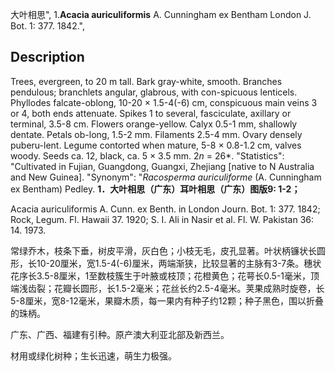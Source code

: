 大叶相思",
1.**Acacia auriculiformis** A. Cunningham ex Bentham London J. Bot. 1: 377. 1842.",

## Description
Trees, evergreen, to 20 m tall. Bark gray-white, smooth. Branches pendulous; branchlets angular, glabrous, with con-spicuous lenticels. Phyllodes falcate-oblong, 10-20 × 1.5-4(-6) cm, conspicuous main veins 3 or 4, both ends attenuate. Spikes 1 to several, fasciculate, axillary or terminal, 3.5-8 cm. Flowers orange-yellow. Calyx 0.5-1 mm, shallowly dentate. Petals ob-long, 1.5-2 mm. Filaments 2.5-4 mm. Ovary densely puberu-lent. Legume contorted when mature, 5-8 × 0.8-1.2 cm, valves woody. Seeds ca. 12, black, ca. 5 × 3.5 mm. 2*n* = 26*.
  "Statistics": "Cultivated in Fujian, Guangdong, Guangxi, Zhejiang [native to N Australia and New Guinea].
  "Synonym": "*Racosperma auriculiforme* (A. Cunningham ex Bentham) Pedley.
**1．大叶相思（广东）耳叶相思（广东）图版9: 1-2；**

Acacia auriculiformis A. Cunn. ex Benth. in London Journ. Bot. 1: 377. 1842; Rock, Legum. Fl. Hawaii 37. 1920; S. I. Ali in Nasir et al. Fl. W. Pakistan 36: 14. 1973.

常绿乔木，枝条下垂，树皮平滑，灰白色；小枝无毛，皮孔显著。叶状柄镰状长圆形，长10-20厘米，宽1.5-4(-6)厘米，两端渐狭，比较显著的主脉有3-7条。穗状花序长3.5-8厘米，1至数枝簇生于叶腋或枝顶；花橙黄色；花萼长0.5-1毫米，顶端浅齿裂；花瓣长圆形，长1.5-2毫米；花丝长约2.5-4毫米。荚果成熟时旋卷，长5-8厘米，宽8-12毫米，果瓣木质，每一果内有种子约12颗；种子黑色，围以折叠的珠柄。

广东、广西、福建有引种。原产澳大利亚北部及新西兰。

材用或绿化树种；生长迅速，萌生力极强。

